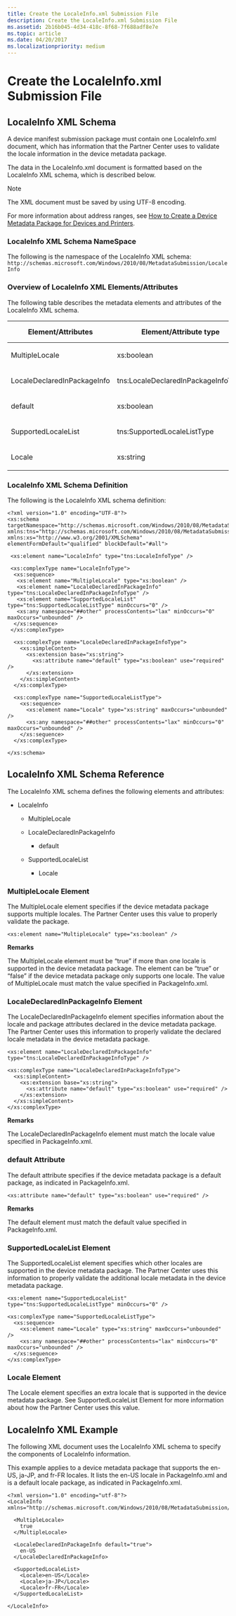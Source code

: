 ```yaml
---
title: Create the LocaleInfo.xml Submission File
description: Create the LocaleInfo.xml Submission File
ms.assetid: 2b16b045-4d34-418c-8f68-7f688adf8e7e
ms.topic: article
ms.date: 04/20/2017
ms.localizationpriority: medium
---
```


# Create the LocaleInfo.xml Submission File

## LocaleInfo XML Schema

A device manifest submission package must contain one LocaleInfo.xml document, which has information that the Partner Center uses to validate the locale information in the device metadata package.

The data in the LocaleInfo.xml document is formatted based on the LocaleInfo XML schema, which is described below.

> [!NOTE]
> The XML document must be saved by using UTF-8 encoding.

For more information about address ranges, see [How to Create a Device Metadata Package for Devices and Printers](https://go.microsoft.com/fwlink/?LinkId=253559).

### <span id="LocaleInfo_XML_Schema_NameSpace"></span><span id="localeinfo_xml_schema_namespace"></span><span id="LOCALEINFO_XML_SCHEMA_NAMESPACE"></span>LocaleInfo XML Schema NameSpace

The following is the namespace of the LocaleInfo XML schema: `http://schemas.microsoft.com/Windows/2010/08/MetadataSubmission/LocaleInfo`

### <span id="Overview_of_LocaleInfo_XML_Elements_Attributes"></span><span id="overview_of_localeinfo_xml_elements_attributes"></span><span id="OVERVIEW_OF_LOCALEINFO_XML_ELEMENTS_ATTRIBUTES"></span>Overview of LocaleInfo XML Elements/Attributes

The following table describes the metadata elements and attributes of the LocaleInfo XML schema.

<table>
<colgroup>
<col width="33%" />
<col width="33%" />
<col width="33%" />
</colgroup>
<thead>
<tr class="header">
<th>Element/Attributes</th>
<th>Element/Attribute type</th>
<th>Required/ optional</th>
</tr>
</thead>
<tbody>
<tr class="odd">
<td><p>MultipleLocale</p></td>
<td><p>xs:boolean</p></td>
<td><p>Optional</p></td>
</tr>
<tr class="even">
<td><p>LocaleDeclaredInPackageInfo</p></td>
<td><p>tns:LocaleDeclaredInPackageInfoType</p></td>
<td><p>Optional</p></td>
</tr>
<tr class="odd">
<td><p>default</p></td>
<td><p>xs:boolean</p></td>
<td><p>Required</p></td>
</tr>
<tr class="even">
<td><p>SupportedLocaleList</p></td>
<td><p>tns:SupportedLocaleListType</p></td>
<td><p>Optional</p></td>
</tr>
<tr class="odd">
<td><p>Locale</p></td>
<td><p>xs:string</p></td>
<td><p>Optional</p></td>
</tr>
</tbody>
</table>

 

### <span id="LocaleInfo_XML_Schema_Definition"></span><span id="localeinfo_xml_schema_definition"></span><span id="LOCALEINFO_XML_SCHEMA_DEFINITION"></span>LocaleInfo XML Schema Definition

The following is the LocaleInfo XML schema definition:

``` syntax
<?xml version="1.0" encoding="UTF-8"?>
<xs:schema targetNamespace="http://schemas.microsoft.com/Windows/2010/08/MetadataSubmission/LocaleInfo" xmlns:tns="http://schemas.microsoft.com/Windows/2010/08/MetadataSubmission/LocaleInfo" xmlns:xs="http://www.w3.org/2001/XMLSchema" elementFormDefault="qualified" blockDefault="#all">

 <xs:element name="LocaleInfo" type="tns:LocaleInfoType" />

 <xs:complexType name="LocaleInfoType">
  <xs:sequence>
   <xs:element name="MultipleLocale" type="xs:boolean" />
   <xs:element name="LocaleDeclaredInPackageInfo" type="tns:LocaleDeclaredInPackageInfoType" />
   <xs:element name="SupportedLocaleList" type="tns:SupportedLocaleListType" minOccurs="0" />
   <xs:any namespace="##other" processContents="lax" minOccurs="0" maxOccurs="unbounded" />
  </xs:sequence>
 </xs:complexType>

  <xs:complexType name="LocaleDeclaredInPackageInfoType">
    <xs:simpleContent>
      <xs:extension base="xs:string">
        <xs:attribute name="default" type="xs:boolean" use="required" />
      </xs:extension>
    </xs:simpleContent>
  </xs:complexType>

  <xs:complexType name="SupportedLocaleListType">
    <xs:sequence>
      <xs:element name="Locale" type="xs:string" maxOccurs="unbounded" />
      <xs:any namespace="##other" processContents="lax" minOccurs="0" maxOccurs="unbounded" />
    </xs:sequence>
  </xs:complexType>

</xs:schema>
```

## LocaleInfo XML Schema Reference

The LocaleInfo XML schema defines the following elements and attributes:

- LocaleInfo

  - MultipleLocale

  - LocaleDeclaredInPackageInfo

      -   default

   -   SupportedLocaleList

       - Locale

### MultipleLocale Element

The MultipleLocale element specifies if the device metadata package supports multiple locales. The Partner Center uses this value to properly validate the package.

``` syntax
<xs:element name="MultipleLocale" type="xs:boolean" />
```

**Remarks**

The MultipleLocale element must be “true” if more than one locale is supported in the device metadata package. The element can be “true” or “false” if the device metadata package only supports one locale. The value of MultipleLocale must match the value specified in PackageInfo.xml.

### <span id="LocaleDeclaredInPackageInfo_Element"></span><span id="localedeclaredinpackageinfo_element"></span><span id="LOCALEDECLAREDINPACKAGEINFO_ELEMENT"></span>LocaleDeclaredInPackageInfo Element

The LocaleDeclaredInPackageInfo element specifies information about the locale and package attributes declared in the device metadata package. The Partner Center uses this information to properly validate the declared locale metadata in the device metadata package.

``` syntax
<xs:element name="LocaleDeclaredInPackageInfo" type="tns:LocaleDeclaredInPackageInfoType" />

<xs:complexType name="LocaleDeclaredInPackageInfoType">
  <xs:simpleContent>
    <xs:extension base="xs:string">
      <xs:attribute name="default" type="xs:boolean" use="required" />
    </xs:extension>
  </xs:simpleContent>
</xs:complexType>
```

**Remarks**

The LocaleDeclaredInPackageInfo element must match the locale value specified in PackageInfo.xml.

### <span id="default_Attribute"></span><span id="default_attribute"></span><span id="DEFAULT_ATTRIBUTE"></span>default Attribute

The default attribute specifies if the device metadata package is a default package, as indicated in PackageInfo.xml.

``` syntax
<xs:attribute name="default" type="xs:boolean" use="required" />
```

**Remarks**

The default element must match the default value specified in PackageInfo.xml.

### <span id="SupportedLocaleList_Element"></span><span id="supportedlocalelist_element"></span><span id="SUPPORTEDLOCALELIST_ELEMENT"></span>SupportedLocaleList Element

The SupportedLocaleList element specifies which other locales are supported in the device metadata package. The Partner Center uses this information to properly validate the additional locale metadata in the device metadata package.

``` syntax
<xs:element name="SupportedLocaleList" type="tns:SupportedLocaleListType" minOccurs="0" />

<xs:complexType name="SupportedLocaleListType">
  <xs:sequence>
    <xs:element name="Locale" type="xs:string" maxOccurs="unbounded" />
    <xs:any namespace="##other" processContents="lax" minOccurs="0" maxOccurs="unbounded" />
  </xs:sequence>
</xs:complexType>
```

### <span id="Locale_Element"></span><span id="locale_element"></span><span id="LOCALE_ELEMENT"></span>Locale Element

The Locale element specifies an extra locale that is supported in the device metadata package. See SupportedLocaleList Element for more information about how the Partner Center uses this value.

## <span id="LocaleInfo_XML_Example"></span><span id="localeinfo_xml_example"></span><span id="LOCALEINFO_XML_EXAMPLE"></span>LocaleInfo XML Example


The following XML document uses the LocaleInfo XML schema to specify the components of LocaleInfo information.

This example applies to a device metadata package that supports the en-US, ja-JP, and fr-FR locales. It lists the en-US locale in PackageInfo.xml and is a default locale package, as indicated in PackageInfo.xml.

``` syntax
<?xml version="1.0" encoding="utf-8"?>
<LocaleInfo xmlns="http://schemas.microsoft.com/Windows/2010/08/MetadataSubmission/LocaleInfo">
  
  <MultipleLocale>
    true
  </MultipleLocale>
  
  <LocaleDeclaredInPackageInfo default="true">
    en-US
  </LocaleDeclaredInPackageInfo>
  
  <SupportedLocaleList>
    <Locale>en-US</Locale>
    <Locale>ja-JP</Locale>
    <Locale>fr-FR</Locale>
  </SupportedLocaleList>
  
</LocaleInfo>
```

 

 





